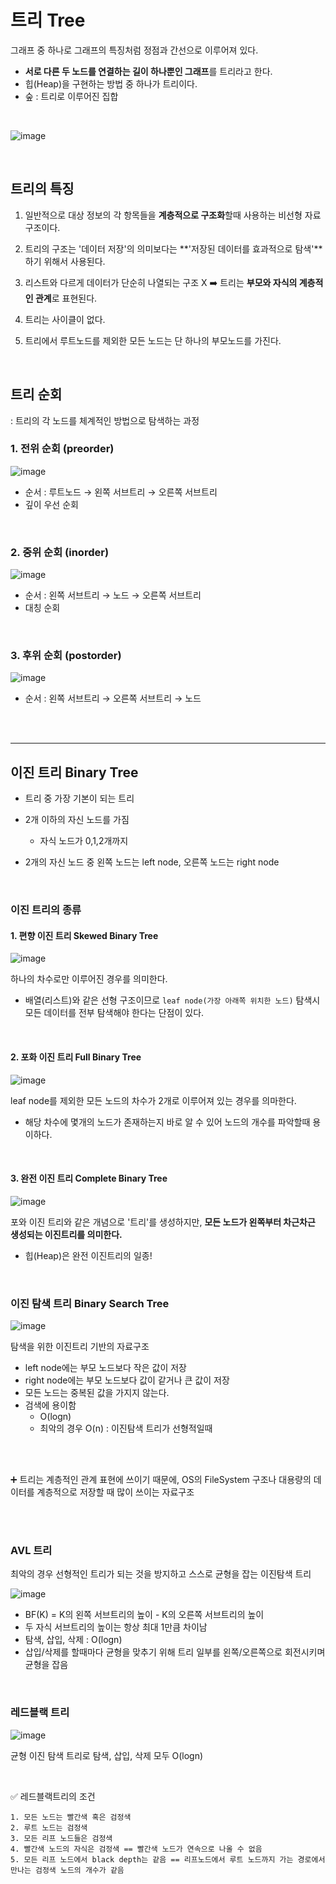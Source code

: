 # 트리 Tree

그래프 중 하나로 그래프의 특징처럼 정점과 간선으로 이루어져 있다.
- **서로 다른 두 노드를 연결하는 길이 하나뿐인 그래프**를 트리라고 한다.
- 힙(Heap)을 구현하는 방법 중 하나가 트리이다.
- 숲 : 트리로 이루어진 집합

<br>

![image](https://github.com/zeunxx/Inflearn-Spring-RoadMap/assets/81572478/a5251eaa-353d-4eaa-b81e-af69b2fee8d4)


<br>

## 트리의 특징

1. 일반적으로 대상 정보의 각 항목들을 **계층적으로 구조화**할때 사용하는 비선형 자료구조이다.

2. 트리의 구조는 '데이터 저장'의 의미보다는 **'저장된 데이터를 효과적으로 탐색'**하기 위해서 사용된다.

3. 리스트와 다르게 데이터가 단순히 나열되는 구조 X ➡️ 트리는 **부모와 자식의 계층적인 관계**로 표현된다.

4. 트리는 사이클이 없다.

5. 트리에서 루트노드를 제외한 모든 노드는 단 하나의 부모노드를 가진다.


<BR>

## 트리 순회

: 트리의 각 노드를 체계적인 방법으로 탐색하는 과정

### 1. 전위 순회 (preorder)

![image](https://github.com/zeunxx/Inflearn-Spring-RoadMap/assets/81572478/75d2ac26-113f-4d7f-ae74-ce82dab2f79d)


- 순서 : 루트노드 → 왼쪽 서브트리 → 오른쪽 서브트리
- 깊이 우선 순회


<br>

### 2. 중위 순회 (inorder)

![image](https://github.com/zeunxx/Inflearn-Spring-RoadMap/assets/81572478/66fbd5ad-a839-4fad-a419-8172261bc158)

- 순서 : 왼쪽 서브트리 → 노드 → 오른쪽 서브트리
- 대칭 순회


<br>

### 3. 후위 순회 (postorder)

![image](https://github.com/zeunxx/Inflearn-Spring-RoadMap/assets/81572478/de77bcfc-8524-4ff3-a424-a6d583d21eba)

- 순서 : 왼쪽 서브트리 → 오른쪽 서브트리  → 노드


<br><Br>

---

## 이진 트리 Binary Tree

- 트리 중 가장 기본이 되는 트리
- 2개 이하의 자신 노드를 가짐  
    - 자식 노드가 0,1,2개까지

- 2개의 자신 노드 중 왼쪽 노드는 left node, 오른쪽 노드는 right node

<br>

### 이진 트리의 종류

#### 1. 편향 이진 트리 Skewed Binary Tree

![image](https://github.com/zeunxx/Inflearn-Spring-RoadMap/assets/81572478/6c42c6a5-c52b-4227-af77-2655c0984203)


하나의 차수로만 이루어진 경우를 의미한다.

- 배열(리스트)와 같은 선형 구조이므로 `leaf node(가장 아래쪽 위치한 노드)` 탐색시 모든 데이터를 전부 탐색해야 한다는 단점이 있다.


<br>

#### 2. 포화 이진 트리 Full Binary Tree


![image](https://github.com/zeunxx/Inflearn-Spring-RoadMap/assets/81572478/cedf4519-61ec-423f-bf6e-8021dc0532f0)


leaf node를 제외한 모든 노드의 차수가 2개로 이루어져 있는 경우를 의마한다.

- 해당 차수에 몇개의 노드가 존재하는지 바로 알 수 있어 노드의 개수를 파악할때 용이하다.


<br>

#### 3. 완전 이진 트리 Complete Binary Tree

![image](https://github.com/zeunxx/Inflearn-Spring-RoadMap/assets/81572478/73bf2579-4804-4976-b27b-fde66bfc633b)

포와 이진 트리와 같은 개념으로 '트리'를 생성하지만, **모든 노드가 왼쪽부터 차근차근 생성되는 이진트리를 의미한다.**

- 힙(Heap)은 완전 이진트리의 일종!


<br>

### 이진 탐색 트리 Binary Search Tree

![image](https://github.com/zeunxx/Inflearn-Spring-RoadMap/assets/81572478/279073c1-96e6-41f5-ba4e-e639c1c9e3ca)



탐색을 위한 이진트리 기반의 자료구조

- left node에는 부모 노드보다 작은 값이 저장
- right node에는 부모 노드보다 값이 같거나 큰 값이 저장
- 모든 노드는 중복된 값을 가지지 않는다.
- 검색에 용이함
    - O(logn)
    - 최악의 경우 O(n) : 이진탐색 트리가 선형적일때


<br><Br>

➕ 트리는 계층적인 관계 표현에 쓰이기 때문에, OS의 FileSystem 구조나 대용량의 데이터를 계층적으로 저장할 때 많이 쓰이는 자료구조


<br><br>

### AVL 트리

최악의 경우 선형적인 트리가 되는 것을 방지하고 스스로 균형을 잡는 이진탐색 트리


![image](https://github.com/zeunxx/Inflearn-Spring-RoadMap/assets/81572478/221c4369-11b1-4a04-a4c1-a12cc96abebd)

- BF(K) = K의 왼쪽 서브트리의 높이 - K의 오른쪽 서브트리의 높이
- 두 자식 서브트리의 높이는 항상 최대 1만큼 차이남
- 탐색, 삽입, 삭제 : O(logn)
- 삽입/삭제를 할때마다 균형을 맞추기 위해 트리 일부를 왼쪽/오른쪽으로 회전시키며 균형을 잡음


<br>

### 레드블랙 트리

![image](https://github.com/zeunxx/Inflearn-Spring-RoadMap/assets/81572478/b188eb8d-6467-4130-b39c-00c0da1a2dac)


균형 이진 탐색 트리로 탐색, 삽입, 삭제 모두 O(logn)

<br>

✅ 레드블랙트리의 조건
```
1. 모든 노드는 빨간색 혹은 검정색
2. 루트 노드는 검정색
3. 모든 리프 노드들은 검정색
4. 빨간색 노드의 자식은 검정색 == 빨간색 노드가 연속으로 나올 수 없음
5. 모든 리프 노드에서 black depth는 같음 == 리프노드에서 루트 노드까지 가는 경로에서 만나는 검정색 노드의 개수가 같음
```